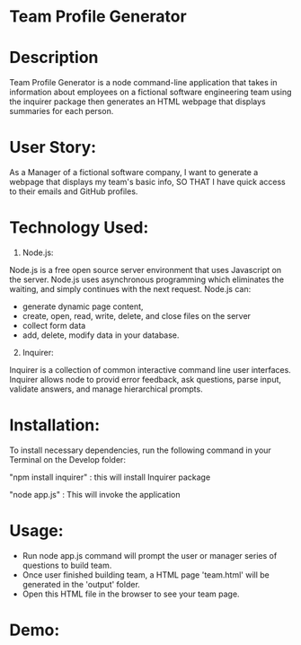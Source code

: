 # Team Profile Generator

# Description

Team Profile Generator is a node command-line application that takes in information about employees on a fictional software engineering team using the inquirer package then generates an HTML webpage that displays summaries for each person.

# User Story:
As a Manager of a fictional software company,
I want to generate a webpage that displays my team's basic info,
SO THAT I have quick access to their emails and GitHub profiles.

# Technology Used:

1. Node.js:

Node.js is a free open source server environment that uses Javascript on the server. Node.js uses asynchronous programming which eliminates the waiting, and simply continues with the next request. 
Node.js can:
-  generate dynamic page content,
-  create, open, read, write, delete, and close files on the server
-  collect form data
-  add, delete, modify data in your database.

2. Inquirer: 

Inquirer is a collection of common interactive command line user interfaces. Inquirer allows node to provid error feedback, ask questions, parse input, validate answers, and manage hierarchical prompts.


# Installation:

To install necessary dependencies, run the following command in your Terminal on the Develop folder:

"npm install inquirer" : this will install Inquirer package

"node app.js" : This will invoke the application

# Usage:

- Run node app.js command will prompt the user or manager series of questions to build team.
- Once user finished building team, a HTML page 'team.html' will be generated in the 'output' folder.
- Open this HTML file in the browser to see your team page.

# Demo:


